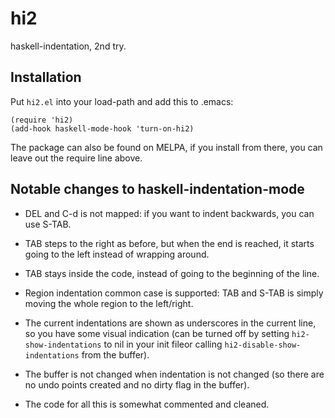 # hi2

haskell-indentation, 2nd try.

## Installation

Put `hi2.el` into your load-path and add this to .emacs:

    (require 'hi2)
    (add-hook haskell-mode-hook 'turn-on-hi2)

The package can also be found on MELPA, if you install from there, you
can leave out the require line above.

## Notable changes to haskell-indentation-mode

* DEL and C-d is not mapped: if you want to indent backwards, you can
  use S-TAB.

* TAB steps to the right as before, but when the end is reached, it
  starts going to the left instead of wrapping around.

* TAB stays inside the code, instead of going to the beginning of the
  line.

* Region indentation common case is supported: TAB and S-TAB is simply
  moving the whole region to the left/right.

* The current indentations are shown as underscores in the current
  line, so you have some visual indication (can be turned off by
  setting `hi2-show-indentations` to nil in your init fileor calling
  `hi2-disable-show-indentations` from the buffer).

* The buffer is not changed when indentation is not changed (so there
  are no undo points created and no dirty flag in the buffer).

* The code for all this is somewhat commented and cleaned.
